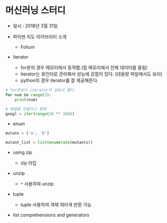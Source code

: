 # 머신러닝 스터디

* 일시 : 2018년 3월 31일



* 파이썬 지도 라이브러리 소개
  * Folium



* Iterator
  * for문의 경우 메모리에서 동작함.(힙 메모리에서 전체 데이터를 올림)
  * iterator는 포인터로 관리해서 성능에 강점이 있다. (대용량 파일에서도 유리)
  * python의 경우 iterator를 잘 제공해준다.

~~~python
# for문보다 iterator가 성능이 좋다
for num in range(3):
    print(num)
    
# 배열을 만들려고 할때
googl = iter(range(10 ** 100))

~~~



* enum

~~~python
mutans = ['a', 'b']

mutant_list = list(enumerate(mutants))
~~~



* using zip
  * zip 타입



* unzip
  * `*` 사용하여 unzip



* tuple
  * tuple 사용하여 객체 여러개 반환 가능



* list comprehensions and generators
